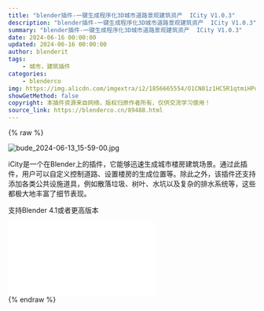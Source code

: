```yaml
---
title: "blender插件-一键生成程序化3D城市道路景观建筑资产  ICity V1.0.3"
description: "blender插件-一键生成程序化3D城市道路景观建筑资产  ICity V1.0.3"
summary: "blender插件-一键生成程序化3D城市道路景观建筑资产  ICity V1.0.3"
date: 2024-06-16 00:00:00
updated: 2024-06-16 00:00:00
author: blenderit
tags: 
    - 城市，建筑插件
categories:
    - blenderco
img: https://img.alicdn.com/imgextra/i2/1856665554/O1CN01z1HC5R1qtmiHPq1Cc_!!1856665554.jpg
showGetMethod: false
copyright: 本插件资源来自网络，版权归原作者所有，仅供交流学习使用！
source_link: https://blenderco.cn/89488.html
---
```


{% raw %}
<p><img src="https://img.alicdn.com/imgextra/i2/1856665554/O1CN01z1HC5R1qtmiHPq1Cc_!!1856665554.jpg" alt="bude_2024-06-13_15-59-00.jpg"></p><p>iCity是一个在Blender上的插件，它能够迅速生成城市楼房建筑场景。通过此插件，用户可以自定义控制道路、设置楼房的生成位置等。除此之外，该插件还支持添加各类公共设施道具，例如散落垃圾、树叶、水坑以及复杂的排水系统等，这些都极大地丰富了细节表现。</p><p>支持Blender 4.1或者更高版本</p><div id="external-video-7adf4a6e4c" class="external-video"><iframe frameborder="0" src="//player.bilibili.com/player.html?isOutside=true&amp;aid=1454960033&amp;bvid=BV1Ri421U77P&amp;cid=1554751337&amp;p=1" allowfullscreen="true"></iframe></div>
<div style="display: none">blenderco</div>
{% endraw %}